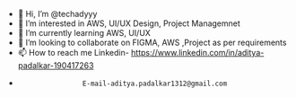- 👋 Hi, I’m @techadyyy
- 👀 I’m interested in AWS, UI/UX Design, Project Managemnet
- 🌱 I’m currently learning AWS, UI/UX
- 💞️ I’m looking to collaborate on FIGMA, AWS ,Project as per requirements
- 📫 How to reach me Linkedin- https://www.linkedin.com/in/aditya-padalkar-190417263
-                     E-mail-aditya.padalkar1312@gmail.com

<!---
techadyyy/techadyyy is a ✨ special ✨ repository because its `README.md` (this file) appears on your GitHub profile.
You can click the Preview link to take a look at your changes.
--->
